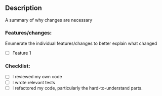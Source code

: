 ## Description

A summary of why changes are necessary

### Features/changes:

Enumerate the individual features/changes to better explain what changed

- [ ] Feature 1

### Checklist:

- [ ] I reviewed my own code
- [ ] I wrote relevant tests
- [ ] I refactored my code, particularly the hard-to-understand parts.

